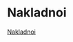 # Nakladnoi

[Nakladnoi](https://user-images.githubusercontent.com/47709506/181164643-12605be1-54c7-4df6-9808-00d27b94aee8.png)
